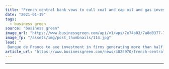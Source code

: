 ```yaml
---
title: "French central bank vows to cull coal and cap oil and gas investment by 2024"
date: "2021-01-19"
tags: 
  - business green
source: "business green"
image_url: "https://www.businessgreen.com/api/v1/wps/7e74b03/7a8d0377-7c55-4120-82bd-5149a43b629b/13/Lille-banque-de-france-2-185x114.jpg"
image_fp: "/assets/img/post_thumbnails/114.jpg"
lead: "
 Banque de France to axe investment in firms generating more than half of their revenue from gas, 10 per cent from oil, and any revenue from coal by 2024 ..."
article_url: "https://www.businessgreen.com/news/4025970/french-central-bank-vows-cull-coal-cap-oil-gas-investment-2024"
---
```


---
